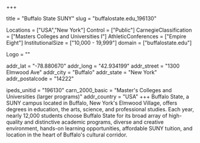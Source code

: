 
+++

title = "Buffalo State SUNY"
slug = "buffalostate.edu_196130"

Locations = ["USA","New York"]
Control = ["Public"]
CarnegieClassification = ["Masters Colleges and Universities I"]
AthleticConferences = ["Empire Eight"]
InstitutionalSize = ["10,000 - 19,999"]
domain = ["buffalostate.edu"]

Logo = ""

addr_lat = "-78.880670"
addr_long = "42.934199"
addr_street = "1300 Elmwood Ave"
addr_city = "Buffalo"
addr_state = "New York"
addr_postalcode = "14222"

ipeds_unitid = "196130"
carn_2000_basic = "Master's Colleges and Universities (larger programs)"
addr_country = "USA"
+++
    Buffalo State, a SUNY campus located in Buffalo, New York's Elmwood Village, offers degrees in education, the arts, science, and professional studies. Each year, nearly 12,000 students choose Buffalo State for its broad array of high-quality and distinctive academic programs, diverse and creative environment, hands-on learning opportunities, affordable SUNY tuition, and location in the heart of Buffalo's cultural corridor.
